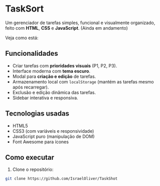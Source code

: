 # TaskSort

Um gerenciador de tarefas simples, funcional e visualmente organizado, feito com **HTML**, **CSS** e **JavaScript**. (Ainda em andamento)

Veja como está: 

## Funcionalidades

- Criar tarefas com **prioridades visuais** (P1, P2, P3).
- Interface moderna com **tema escuro**.
- Modal para **criação e edição** de tarefas.
- Armazenamento local com `localStorage` (mantém as tarefas mesmo após recarregar).
- Exclusão e edição dinâmica das tarefas.
- Sidebar interativa e responsiva.

## Tecnologias usadas

- HTML5
- CSS3 (com variáveis e responsividade)
- JavaScript puro (manipulação de DOM)
- Font Awesome para ícones

## Como executar

1. Clone o repositório:
```bash
git clone https://github.com/IsraelOliver/TaskShot

